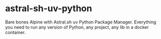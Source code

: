 # astral-sh-uv-python
Bare bones Alpine with Astral.sh uv Python Package Manager. Everything you need to run any version of Python, any project, any lib in a docker container.
